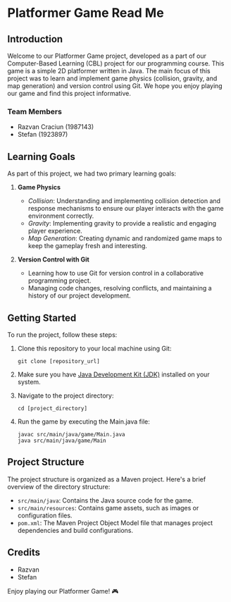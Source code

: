 # Platformer Game Read Me

## Introduction
Welcome to our Platformer Game project, developed as a part of our Computer-Based Learning (CBL) project for our programming course. This game is a simple 2D platformer written in Java. The main focus of this project was to learn and implement game physics (collision, gravity, and map generation) and version control using Git. We hope you enjoy playing our game and find this project informative.

### Team Members
- Razvan Craciun (1987143)
- Stefan (1923897)

## Learning Goals
As part of this project, we had two primary learning goals:

1. **Game Physics**
    - *Collision*: Understanding and implementing collision detection and response mechanisms to ensure our player interacts with the game environment correctly.
    - *Gravity*: Implementing gravity to provide a realistic and engaging player experience.
    - *Map Generation*: Creating dynamic and randomized game maps to keep the gameplay fresh and interesting.

2. **Version Control with Git**
    - Learning how to use Git for version control in a collaborative programming project.
    - Managing code changes, resolving conflicts, and maintaining a history of our project development.

## Getting Started
To run the project, follow these steps:

1. Clone this repository to your local machine using Git:
   ```
   git clone [repository_url]
   ```

2. Make sure you have [Java Development Kit (JDK)](https://www.oracle.com/java/technologies/javase-downloads.html) installed on your system.

3. Navigate to the project directory:
   ```
   cd [project_directory]
   ```

4. Run the game by executing the Main.java file:
   ```
   javac src/main/java/game/Main.java
   java src/main/java/game/Main
   ```

## Project Structure
The project structure is organized as a Maven project. Here's a brief overview of the directory structure:

- `src/main/java`: Contains the Java source code for the game.
- `src/main/resources`: Contains game assets, such as images or configuration files.
- `pom.xml`: The Maven Project Object Model file that manages project dependencies and build configurations.


## Credits
- Razvan
- Stefan

Enjoy playing our Platformer Game! 🎮